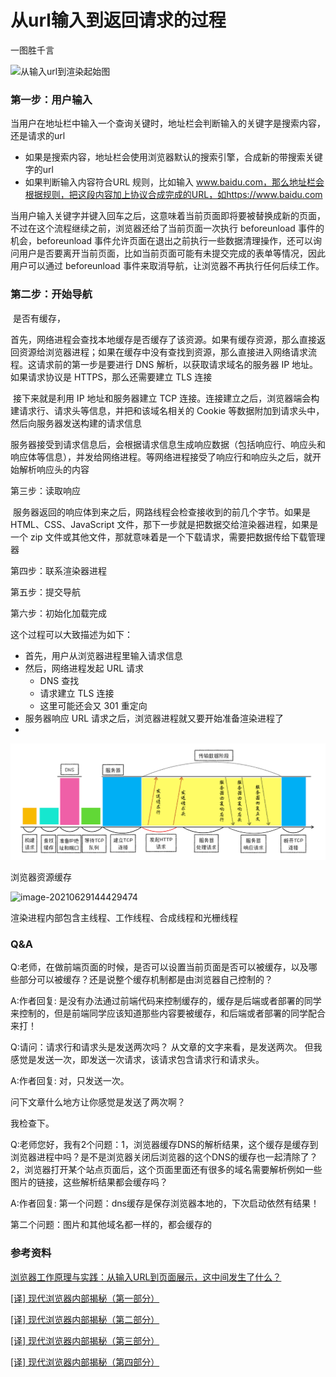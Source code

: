 # 从url输入到返回请求的过程





一图胜千言

![从输入url到渲染起始图](https://i.loli.net/2021/06/29/BysN4KoPg1MRiXd.png)



### 第一步：用户输入

当用户在地址栏中输入一个查询关键时，地址栏会判断输入的关键字是搜索内容，还是请求的url

- 如果是搜索内容，地址栏会使用浏览器默认的搜索引擎，合成新的带搜索关键字的url
- 如果判断输入内容符合URL 规则，比如输入 www.baidu.com，那么地址栏会根据规则，把这段内容加上协议合成完成的URL，如https://www.baidu.com

当用户输入关键字并键入回车之后，这意味着当前页面即将要被替换成新的页面，不过在这个流程继续之前，浏览器还给了当前页面一次执行 beforeunload 事件的机会，beforeunload 事件允许页面在退出之前执行一些数据清理操作，还可以询问用户是否要离开当前页面，比如当前页面可能有未提交完成的表单等情况，因此用户可以通过 beforeunload 事件来取消导航，让浏览器不再执行任何后续工作。



### 第二步：开始导航

​	是否有缓存，

​		首先，网络进程会查找本地缓存是否缓存了该资源。如果有缓存资源，那么直接返回资源给浏览器进程；如果在缓存中没有查找到资源，那么直接进入网络请求流程。这请求前的第一步是要进行 DNS 解析，以获取请求域名的服务器 IP 地址。如果请求协议是 HTTPS，那么还需要建立 TLS 连接

​		接下来就是利用 IP 地址和服务器建立 TCP 连接。连接建立之后，浏览器端会构建请求行、请求头等信息，并把和该域名相关的 Cookie 等数据附加到请求头中，然后向服务器发送构建的请求信息

​		服务器接受到请求信息后，会根据请求信息生成响应数据（包括响应行、响应头和响应体等信息），并发给网络进程。等网络进程接受了响应行和响应头之后，就开始解析响应头的内容









第三步：读取响应

​	服务器返回的响应体到来之后，网路线程会检查接收到的前几个字节。如果是 HTML、CSS、JavaScript 文件，那下一步就是把数据交给渲染器进程，如果是一个 zip 文件或其他文件，那就意味着是一个下载请求，需要把数据传给下载管理器

第四步：联系渲染器进程

第五步：提交导航

第六步：初始化加载完成



这个过程可以大致描述为如下：

- 首先，用户从浏览器进程里输入请求信息
- 然后，网络进程发起 URL 请求
  - DNS 查找
  - 请求建立 TLS 连接
  - 这里可能还会又 301 重定向
- 服务器响应 URL 请求之后，浏览器进程就又要开始准备渲染进程了
- 



![从输入url到渲染过程图](../.vuepress/public/images/Browser/从输入url到渲染过程图.png)



浏览器资源缓存

![image-20210629144429474](https://i.loli.net/2021/06/29/1CZtm6jyNhLwHFT.png)





































































渲染进程内部包含主线程、工作线程、合成线程和光栅线程



















### Q&A

Q:老师，在做前端页面的时候，是否可以设置当前页面是否可以被缓存，以及哪些部分可以被缓存？还是说整个缓存机制都是由浏览器自己控制的？

A:作者回复: 是没有办法通过前端代码来控制缓存的，缓存是后端或者部署的同学来控制的，但是前端同学应该知道那些内容要被缓存，和后端或者部署的同学配合来打！



Q:请问：请求行和请求头是发送两次吗？ 从文章的文字来看，是发送两次。 但我感觉是发送一次，即发送一次请求，该请求包含请求行和请求头。

A:作者回复: 对，只发送一次。

问下文章什么地方让你感觉是发送了两次啊？

我检查下。



Q:老师您好，我有2个问题：1，浏览器缓存DNS的解析结果，这个缓存是缓存到浏览器进程中吗？是不是浏览器关闭后浏览器的这个DNS的缓存也一起清除了？2，浏览器打开某个站点页面后，这个页面里面还有很多的域名需要解析例如一些图片的链接，这些解析结果都会缓存吗？

A:作者回复: 第一个问题：dns缓存是保存浏览器本地的，下次启动依然有结果！

第二个问题：图片和其他域名都一样的，都会缓存的





### 参考资料

[浏览器工作原理与实践：从输入URL到页面展示，这中间发生了什么？](https://time.geekbang.org/column/article/117637)

[[译] 现代浏览器内部揭秘（第一部分）](https://juejin.cn/post/6844903679389073415)

[[译] 现代浏览器内部揭秘（第二部分）](https://juejin.cn/post/6844903692890537992)

[[译] 现代浏览器内部揭秘（第三部分）](https://juejin.cn/post/6844903692894732295)

[[译] 现代浏览器内部揭秘（第四部分）](https://juejin.cn/post/6844903695600058375)

